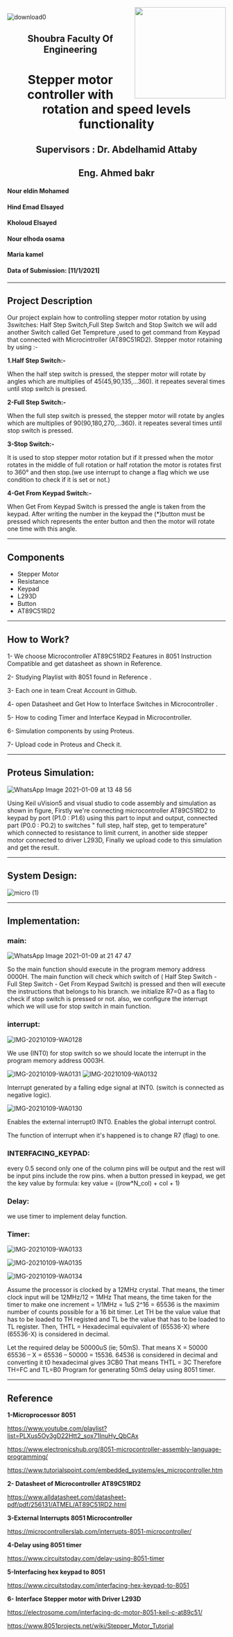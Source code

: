 <img align="right" height="210" src="https://user-images.githubusercontent.com/76975105/103967327-9bcd8580-5116-11eb-875d-a8a945ed88e3.png">


![download0](https://user-images.githubusercontent.com/76975105/103968026-07fcb900-5118-11eb-8df9-f64c869088d8.jpg)
 
 <h2 align="center">Shoubra Faculty Of Engineering </h2> 
  
 <h1 align="center">  Stepper motor controller with rotation and speed levels functionality </h1>
  
 <h2 align="center"> Supervisors : Dr. Abdelhamid Attaby </h2>
 <h2 align="center">Eng. Ahmed bakr</h2>
 
#### Nour eldin Mohamed

 #### Hind Emad Elsayed

#### Kholoud Elsayed

#### Nour elhoda osama

#### Maria kamel  

#### Data of Submission: [11/1/2021]
---
## Project Description
Our project explain how to controlling stepper motor rotation by using 3switches: Half Step Switch,Full Step Switch and Stop Switch
we will add another Switch called Get Tempreture ,used to get command from Keypad that connected with Microcintroller (AT89C51RD2).
Stepper motor rotaining by using :-

**1.Half Step Switch:-**

When the half step switch is pressed, the stepper motor will rotate by angles which are multiplies of 45(45,90,135,...360).
it repeates several times until stop switch is pressed.

**2-Full Step Switch:-**

When the full step switch is pressed, the stepper motor will rotate by angles which are multiplies of 90(90,180,270,...360).
it repeates several times until stop switch is pressed.

**3-Stop Switch:-**

It is used to stop stepper motor rotation but if it pressed when the motor rotates in the middle of full rotation or half rotation the motor is rotates first to 360° and then stop.(we use interrupt to change a flag which we use condition to check if it is set or not.)

**4-Get From Keypad Switch:-**

When Get From Keypad Switch is pressed the angle is taken from the keypad. After writing the number in the keypad the (*)button must be pressed which represents the enter button and then the motor will rotate one time with this angle.

---

 ## Components
- Stepper Motor
- Resistance
- Keypad
- L293D
- Button
- AT89C51RD2
---


## How to Work?
1- We choose Microcontroller AT89C51RD2 Features in 8051 Instruction Compatible and get datasheet as shown in Reference.

2- Studying Playlist with 8051 found in Reference .

3- Each one in team Creat Account in Github.

4- open Datasheet and Get How to Interface Switches in Microcontroller .

5- How to coding Timer and Interface Keypad in Microcontroller.

6- Simulation components by using Proteus.

7- Upload code in Proteus and Check it.

---

## Proteus Simulation:
![WhatsApp Image 2021-01-09 at 13 48 56](https://user-images.githubusercontent.com/76590052/104093421-13c0ba80-5293-11eb-92cb-1a8d8ed4ce47.jpeg)

Using Keil uVision5 and visual studio to code assembly and simulation as shown in figure, 
Firstly we're connecting microcontroller AT89C51RD2 to keypad by port (P1.0 : P1.6) using this part to input and output,
connected part (P0.0 : P0.2) to switches " full step, half step, get to temperature" which connected to resistance to limit current,
in another side stepper motor connected to driver L293D, Finally we upload code to this simulation and get the result. 

---

## System Design:

![micro (1)](https://user-images.githubusercontent.com/76975105/103894599-042f4f00-50a4-11eb-86f1-e77cd3511361.png)

---
## Implementation:

### main:

![WhatsApp Image 2021-01-09 at 21 47 47](https://user-images.githubusercontent.com/76590052/104107385-5ea6f600-52c4-11eb-989d-3697593acaef.jpeg)

So the main function should execute in the program memory address 0000H. 
The main function will check which switch of ( Half Step Switch - Full Step Switch - Get From Keypad Switch) is pressed and then will execute the instructions that belongs to his branch.
we initialize R7=0 as a flag to check if stop switch is pressed or not.
also, we configure the interrupt which we will use for stop switch in main function.

### interrupt:

![IMG-20210109-WA0128](https://user-images.githubusercontent.com/76590052/104107114-b8a6bc00-52c2-11eb-972c-b099e969e624.jpg)

We use (INT0) for stop switch so we should locate the interrupt in the program memory address 0003H.

![IMG-20210109-WA0131](https://user-images.githubusercontent.com/76590052/104107172-0a4f4680-52c3-11eb-90c7-4b59b2ebe21f.jpg)
![IMG-20210109-WA0132](https://user-images.githubusercontent.com/76590052/104107195-29e66f00-52c3-11eb-8a40-88f3d55319bc.jpg)

Interrupt generated by a falling edge signal at INT0. (switch is connected as negative logic).

![IMG-20210109-WA0130](https://user-images.githubusercontent.com/76590052/104107145-ec81e180-52c2-11eb-9d36-98342986936d.jpg) 

Enables the external interrupt0 INT0.
Enables the global interrupt control.

The function of interrupt when it's happened is to change R7 (flag) to one.

### INTERFACING_KEYPAD:
every 0.5 second only one of the column pins will be output and the rest will be input pins include the row pins.
when a button pressed in keypad, we get the key value by formula:
key value = ((row*N_col) + col + 1)


### Delay:
we use timer to implement delay function.

### Timer:
![IMG-20210109-WA0133](https://user-images.githubusercontent.com/76590052/104107244-7cc02680-52c3-11eb-937a-0f14c5b0f734.jpg)

![IMG-20210109-WA0135](https://user-images.githubusercontent.com/76590052/104107284-aed18880-52c3-11eb-93d4-2eccdd3805e0.jpg) 

![IMG-20210109-WA0134](https://user-images.githubusercontent.com/76590052/104107266-93667d80-52c3-11eb-906d-1106c4e10a3c.jpg)

Assume the processor is clocked by a 12MHz crystal.
That means, the timer clock input will be 12MHz/12 = 1MHz
That means, the time taken for the timer to make one increment = 1/1MHz = 1uS
2^16 = 65536 is the maximim number of counts possible for a 16 bit timer.
Let TH be the value value that has to be loaded to TH registed and TL be the value that has to be loaded to TL register.
Then, THTL =  Hexadecimal equivalent of (65536-X) where (65536-X) is considered in decimal.

Let the required delay be 50000uS (ie; 50mS).
That means X = 50000
65536 – X =  65536 – 50000 = 15536.
64536 is considered in decimal and converting it t0 hexadecimal gives 3CB0
That means THTL = 3C
Therefore TH=FC and TL=B0
Program for generating 50mS delay using 8051 timer.


---
## Reference

**1-Microprocessor 8051**

https://www.youtube.com/playlist?list=PLXus5Oy3gD22Htt2_sox71InuHy_QbCAx

https://www.electronicshub.org/8051-microcontroller-assembly-language-programming/

https://www.tutorialspoint.com/embedded_systems/es_microcontroller.htm

**2- Datasheet of Microcontroller AT89C51RD2**

https://www.alldatasheet.com/datasheet-pdf/pdf/256131/ATMEL/AT89C51RD2.html

**3-External Interrupts 8051 Microcontroller**

https://microcontrollerslab.com/interrupts-8051-microcontroller/

**4-Delay using 8051 timer**

https://www.circuitstoday.com/delay-using-8051-timer

**5-Interfacing hex keypad to 8051**

https://www.circuitstoday.com/interfacing-hex-keypad-to-8051

**6- Interface Stepper motor with Driver L293D**

https://electrosome.com/interfacing-dc-motor-8051-keil-c-at89c51/

https://www.8051projects.net/wiki/Stepper_Motor_Tutorial





